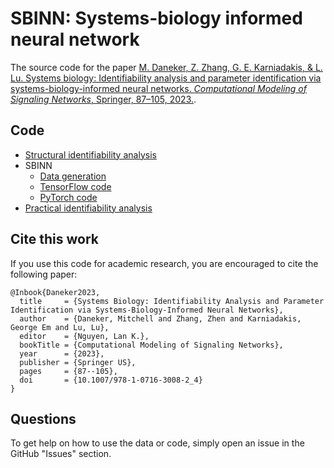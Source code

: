# SBINN: Systems-biology informed neural network

The source code for the paper [M. Daneker, Z. Zhang, G. E. Karniadakis, & L. Lu. Systems biology: Identifiability analysis and parameter identification via systems-biology-informed neural networks. *Computational Modeling of Signaling Networks*, Springer, 87–105, 2023.](https://link.springer.com/protocol/10.1007/978-1-0716-3008-2_4).

## Code

- [Structural identifiability analysis](structural_identifiability.ipynb)
- SBINN
    - [Data generation](sbinn/data_generation.py)
    - [TensorFlow code](sbinn/sbinn_tf.py)
    - [PyTorch code](sbinn/sbinn_pytorch.py)
- [Practical identifiability analysis](practical_identifiability.jl)

## Cite this work

If you use this code for academic research, you are encouraged to cite the following paper:

```
@Inbook{Daneker2023,
  title     = {Systems Biology: Identifiability Analysis and Parameter Identification via Systems-Biology-Informed Neural Networks},
  author    = {Daneker, Mitchell and Zhang, Zhen and Karniadakis, George Em and Lu, Lu},
  editor    = {Nguyen, Lan K.},
  bookTitle = {Computational Modeling of Signaling Networks},
  year      = {2023},
  publisher = {Springer US},
  pages     = {87--105},
  doi       = {10.1007/978-1-0716-3008-2_4}
}
```

## Questions

To get help on how to use the data or code, simply open an issue in the GitHub "Issues" section.
